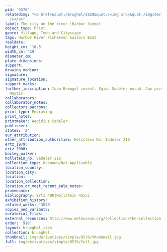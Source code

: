 ```yaml
---
pid: '9576'
relatedimg: "<a href=&quot;/brughel/3828&quot;><img src=&quot;/img/derivatives/simple/3828/thumbnail.jpg&quot;
  /></a>"
label: The city on the river (Harbor Scene)
object_type: Print
genre: Village, Town and Cityscape
tags: Harbor River Fishermen Sailors Boat
realdate: 
height_cm: '18.5'
width_cm: '29'
diameter_cm: 
plate_dimensions: 
support: 
drawing_medium: 
signature: 
signature_location: 
support_marks: 
further_inscription: Ioan Breugel invent. Egid. Sadeler excud. Cum privil. Sac. Caes.
  Maytis.
collaborators: 
collaborator_notes: 
collectors_patrons: 
print_type: Engraving
print_notes: 
printmaker: Aegidius Sadeler
publisher: 
states: '2'
our_attribution: 
other_attribution_authorities: Hollstein No. Sadeler 216
ertz_1979: 
ertz_2008: 
bailey_walker: 
hollstein_no: Sadeler 216
collection_type: Unknown/Not Applicable
location_country: 
location_city: 
location: 
location_collection: 
location_or_most_recent_sale_notes: 
provenance: 
bibliography: Ertz 488|Hollstein 45xxi
exhibition_history: 
related_works: '3828'
copies_and_variants: 
curatorial_files: 
external_resources: http://www.metmuseum.org/collection/the-collection-online/search/415891
order: '918'
layout: brueghel_item
collection: brueghel
thumbnail: img/derivatives/simple/9576/thumbnail.jpg
full: img/derivatives/simple/9576/full.jpg
---
```

